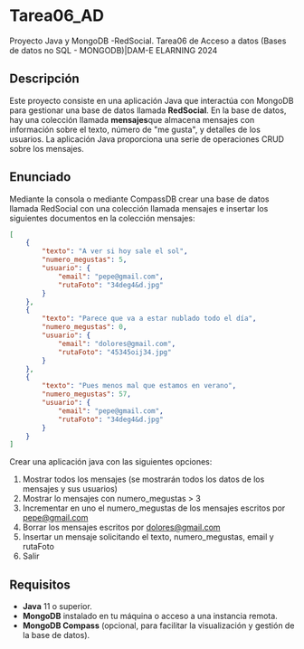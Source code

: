# Tarea06_AD
Proyecto Java y MongoDB -RedSocial. Tarea06 de Acceso a datos (Bases de datos no SQL - MONGODB)|DAM-E ELARNING 2024

## Descripción

Este proyecto consiste en una aplicación Java que interactúa con MongoDB para gestionar una base de datos llamada **RedSocial**. En la base de datos, hay una colección llamada **mensajes**que almacena mensajes con información sobre el texto, número de "me gusta", y detalles de los usuarios. La aplicación Java proporciona una serie de operaciones CRUD sobre los mensajes.

## Enunciado
Mediante la consola o mediante CompassDB crear una base de datos llamada RedSocial con una colección llamada mensajes e insertar los siguientes documentos en la colección mensajes: 
```json
[
    {
        "texto": "A ver si hoy sale el sol",
        "numero_megustas": 5,
        "usuario": {
            "email": "pepe@gmail.com",
            "rutaFoto": "34deg4&d.jpg"
        }
    },
    {
        "texto": "Parece que va a estar nublado todo el día",
        "numero_megustas": 0,
        "usuario": {
            "email": "dolores@gmail.com",
            "rutaFoto": "45345oij34.jpg"
        }
    },
    {
        "texto": "Pues menos mal que estamos en verano",
        "numero_megustas": 57,
        "usuario": {
            "email": "pepe@gmail.com",
            "rutaFoto": "34deg4&d.jpg"
        }
    }
]
```
       
Crear una aplicación java con las siguientes opciones: 
1. Mostrar todos los mensajes (se mostrarán todos los datos de los mensajes y sus usuarios) 
2. Mostrar lo mensajes con numero_megustas > 3 
3. Incrementar en uno el numero_megustas de los mensajes escritos por pepe@gmail.com 
4. Borrar  los mensajes escritos por dolores@gmail.com 
5. Insertar un mensaje solicitando el texto, numero_megustas, email y rutaFoto 
6. Salir 
## Requisitos

- **Java** 11 o superior.
- **MongoDB** instalado en tu máquina o acceso a una instancia remota.
- **MongoDB Compass** (opcional, para facilitar la visualización y gestión de la base de datos).
  

